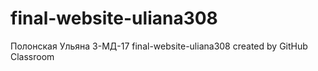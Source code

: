 # final-website-uliana308
Полонская Ульяна 3-МД-17
final-website-uliana308 created by GitHub Classroom
